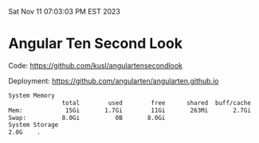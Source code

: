 Sat Nov 11 07:03:03 PM EST 2023

# Angular Ten Second Look

Code: https://github.com/kusl/angulartensecondlook

Deployment: https://github.com/angularten/angularten.github.io

```bash
System Memory
               total        used        free      shared  buff/cache   available
Mem:            15Gi       1.7Gi        11Gi       263Mi       2.7Gi        13Gi
Swap:          8.0Gi          0B       8.0Gi
System Storage
2.0G	.
```
